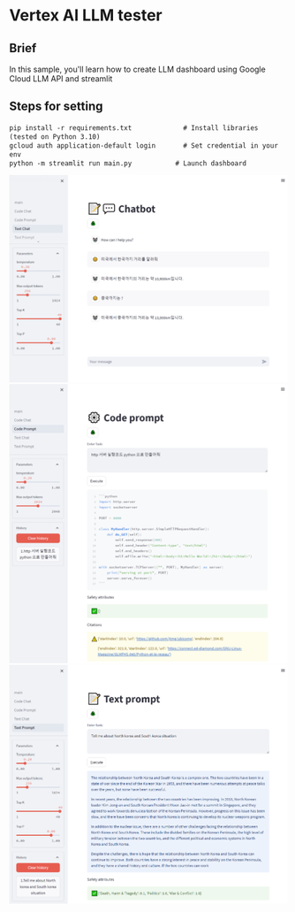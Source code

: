 # Vertex AI LLM tester

## Brief
In this sample, you'll learn how to create LLM dashboard using Google Cloud LLM API and streamlit

## Steps for setting
```
pip install -r requirements.txt             # Install libraries (tested on Python 3.10)
gcloud auth application-default login       # Set credential in your env
python -m streamlit run main.py           # Launch dashboard
```
<div align="center"><img src="images/demo1.png" width="max"></div>
<div align="center"><img src="images/demo2.png" width="max"></div>
<div align="center"><img src="images/demo3.png" width="max"></div>


